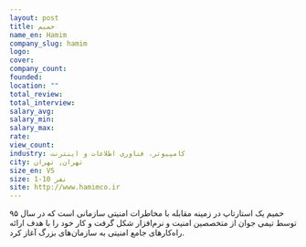 ```yaml
---
layout: post
title: حمیم
name_en: Hamim
company_slug: hamim
logo: 
cover: 
company_count:
founded:
location: ""
total_review: 
total_interview: 
salary_avg: 
salary_min: 
salary_max: 
rate: 
view_count: 
industry: کامپیوتر، فناوری اطلاعات و اینترنت
city: تهران, تهران
size_en: VS
size: 1-10 نفر
site: http://www.hamimco.ir
---
```


حمیم یک استارتاپ در زمینه مقابله با مخاطرات امنیتی سازمانی است که در سال ۹۵ توسط تیمی جوان از متخصصین امنیت و نرم‌افزار شکل گرفت و کار خود را با هدف ارائه راه‌کارهای جامع امنیتی به سازمان‌های بزرگ آغاز کرد.
